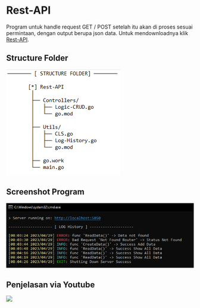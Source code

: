 # Rest-API
Program untuk handle request GET / POST setelah itu akan di proses sesuai permintaan, dengan output berupa json data.
Untuk mendownloadnya klik [Rest-API](https://github.com/syauqqii/Popular-Programming-Technology/tree/main/Nomor%203%20-%20Rest%20API/Rest-API).

## Structure Folder
<img src="structure.png">

## Screenshot Program
<img src="output.png">

## Penjelasan via Youtube
[<img src = "https://img.shields.io/badge/youtube-%23E4405F.svg?&style=for-the-badge&logo=youtube&logoColor=white">](https://youtu.be/kMECiVzG4dk)
